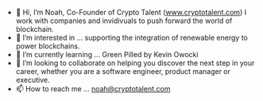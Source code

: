 - 👋 Hi, I’m Noah, Co-Founder of Crypto Talent (www.cryptotalent.com) I work with companies and invidivuals to push forward the world of blockchain. 
- 👀 I’m interested in ... supporting the integration of renewable energy to power blockchains.
- 🌱 I’m currently learning ... Green Pilled by Kevin Owocki
- 💞️ I’m looking to collaborate on helping you discover the next step in your career, whether you are a software engineer, product manager or executive. 
- 📫 How to reach me ... noah@cryptotalent.com 

<!---
Noah-CryptoTalent/Noah-CryptoTalent is a ✨ special ✨ repository because its `README.md` (this file) appears on your GitHub profile.
You can click the Preview link to take a look at your changes.
--->
